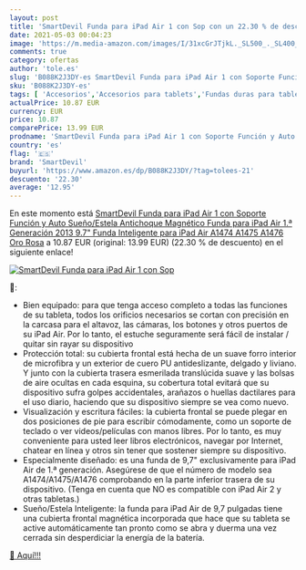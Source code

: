```yaml
---
layout: post
title: 'SmartDevil Funda para iPad Air 1 con Sop con un 22.30 % de descuento'
date: 2021-05-03 00:04:23
image: 'https://m.media-amazon.com/images/I/31xcGrJTjkL._SL500_._SL400_.jpg'
comments: true
category: ofertas
author: 'tole.es'
slug: 'B088K2J3DY-es SmartDevil Funda para iPad Air 1 con Soporte Función y...'
sku: 'B088K2J3DY-es'
tags: [ 'Accesorios','Accesorios para tablets','Fundas duras para tablets','Fundas para tablets','Informática','ipad','smartdevil', ]
actualPrice: 10.87 EUR
currency: EUR
price: 10.87
comparePrice: 13.99 EUR
prodname: 'SmartDevil Funda para iPad Air 1 con Soporte Función y Auto Sueño/Estela  Antichoque Magnético Funda para iPad Air 1.ª Generación 2013  9.7" Funda Inteligente para iPad Air A1474 A1475 A1476 Oro Rosa'
country: 'es'
flag: '🇪🇸'
brand: 'SmartDevil'
buyurl: 'https://www.amazon.es/dp/B088K2J3DY/?tag=tolees-21'
descuento: '22.30'
average: '12.95'
---
```


En este momento está [SmartDevil Funda para iPad Air 1 con Soporte Función y Auto Sueño/Estela  Antichoque Magnético Funda para iPad Air 1.ª Generación 2013  9.7" Funda Inteligente para iPad Air A1474 A1475 A1476 Oro Rosa](https://www.amazon.es/dp/B088K2J3DY/?tag=tolees-21) a 10.87 EUR (original: 13.99 EUR) (22.30 %  de descuento) en el siguiente enlace!

[![SmartDevil Funda para iPad Air 1 con Sop](https://m.media-amazon.com/images/I/31xcGrJTjkL._SL500_._SL400_.jpg)](https://www.amazon.es/dp/B088K2J3DY/?tag=tolees-21)

🔎:

- Bien equipado: para que tenga acceso completo a todas las funciones de su tableta, todos los orificios necesarios se cortan con precisión en la carcasa para el altavoz, las cámaras, los botones y otros puertos de su iPad Air. Por lo tanto, el estuche seguramente será fácil de instalar / quitar sin rayar su dispositivo
- Protección total: su cubierta frontal está hecha de un suave forro interior de microfibra y un exterior de cuero PU antideslizante, delgado y liviano. Y junto con la cubierta trasera esmerilada translúcida suave y las bolsas de aire ocultas en cada esquina, su cobertura total evitará que su dispositivo sufra golpes accidentales, arañazos o huellas dactilares para el uso diario, haciendo que su dispositivo siempre se vea como nuevo.
- Visualización y escritura fáciles: la cubierta frontal se puede plegar en dos posiciones de pie para escribir cómodamente, como un soporte de teclado o ver videos/películas con manos libres. Por lo tanto, es muy conveniente para usted leer libros electrónicos, navegar por Internet, chatear en línea y otros sin tener que sostener siempre su dispositivo.
- Especialmente diseñado: es una funda de 9,7" exclusivamente para iPad Air de 1.ª generación. Asegúrese de que el número de modelo sea A1474/A1475/A1476 comprobando en la parte inferior trasera de su dispositivo. (Tenga en cuenta que NO es compatible con iPad Air 2 y otras tabletas.)
- Sueño/Estela Inteligente: la funda para iPad Air de 9,7 pulgadas tiene una cubierta frontal magnética incorporada que hace que su tableta se active automáticamente tan pronto como se abra y duerma una vez cerrada sin desperdiciar la energía de la batería.

[🛒 Aquí!!!](https://www.amazon.es/dp/B088K2J3DY/?tag=tolees-21)
